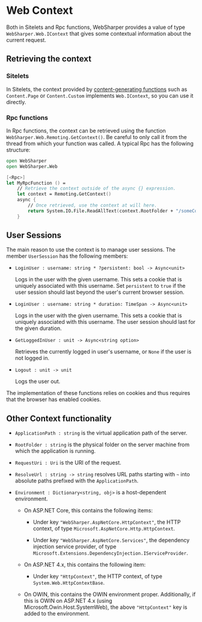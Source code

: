 # Web Context

Both in Sitelets and Rpc functions, WebSharper provides a value of type `WebSharper.Web.IContext` that gives some contextual information about the current request.

## Retrieving the context

### Sitelets

In Sitelets, the context provided by [content-generating functions](Sitelets.md#content) such as `Content.Page` or `Content.Custom` implements `Web.IContext`, so you can use it directly.

### Rpc functions

In Rpc functions, the context can be retrieved using the function `WebSharper.Web.Remoting.GetContext()`. Be careful to only call it from the thread from which your function was called. A typical Rpc has the following structure:

```fsharp
open WebSharper
open WebSharper.Web

[<Rpc>]
let MyRpcFunction () =
    // Retrieve the context outside of the async {} expression.
    let context = Remoting.GetContext()
    async {
        // Once retrieved, use the context at will here.
        return System.IO.File.ReadAllText(context.RootFolder + "/someContent.txt")
    }
```

<a name="user-sessions"></a>
## User Sessions

The main reason to use the context is to manage user sessions. The member `UserSession` has the following members:

* `LoginUser : username: string * ?persistent: bool -> Async<unit>`

    Logs in the user with the given username. This sets a cookie that is uniquely associated with this username. Set `persistent` to `true` if the user session should last beyond the user's current browser session.

* `LoginUser : username: string * duration: TimeSpan -> Async<unit>`

    Logs in the user with the given username. This sets a cookie that is uniquely associated with this username. The user session should last for the given duration.

* `GetLoggedInUser : unit -> Async<string option>`

    Retrieves the currently logged in user's username, or `None` if the user is not logged in.

* `Logout : unit -> unit`

    Logs the user out.

The implementation of these functions relies on cookies and thus requires that the browser has enabled cookies.

## Other Context functionality

* `ApplicationPath : string` is the virtual application path of the server.

* `RootFolder : string` is the physical folder on the server machine from which the application is running.

* `RequestUri : Uri` is the URI of the request.

* `ResolveUrl : string -> string` resolves URL paths starting with `~` into absolute paths prefixed with the `ApplicationPath`.

* `Environment : Dictionary<string, obj>` is a host-dependent environment.

    * On ASP.NET Core, this contains the following items:
    
        * Under key `"WebSharper.AspNetCore.HttpContext"`, the HTTP context, of type `Microsoft.AspNetCore.Http.HttpContext`.
        
        * Under key `"WebSharper.AspNetCore.Services"`, the dependency injection service provider, of type `Microsoft.Extensions.DependencyInjection.IServiceProvider`.

    * On ASP.NET 4.x, this contains the following item:

        * Under key `"HttpContext"`, the HTTP context, of type `System.Web.HttpContextBase`.

    * On OWIN, this contains the OWIN environment proper. Additionally, if this is OWIN on ASP.NET 4.x (using Microsoft.Owin.Host.SystemWeb), the above `"HttpContext"` key is added to the environment.
